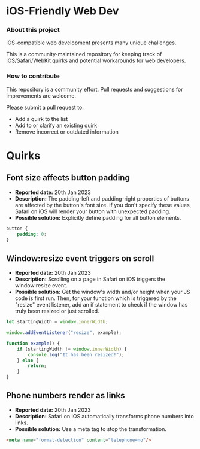 # iOS-Friendly Web Dev

### About this project

iOS-compatible web development presents many unique challenges.

This is a community-maintained repository for keeping track of iOS/Safari/WebKit quirks and potential workarounds for web developers.

### How to contribute

This repository is a community effort. Pull requests and suggestions for improvements are welcome.

Please submit a pull request to:
- Add a quirk to the list
- Add to or clarify an existing quirk
- Remove incorrect or outdated information

# Quirks

## Font size affects button padding

- **Reported date:** 20th Jan 2023
- **Description:** The padding-left and padding-right properties of buttons are affected by the button's font size. If you don't specify these values, Safari on iOS will render your button with unexpected padding.
- **Possible solution:** Explicitly define padding for all button elements.
```CSS
button {
    padding: 0;
}
```

## Window:resize event triggers on scroll

- **Reported date:** 20th Jan 2023
- **Description:** Scrolling on a page in Safari on iOS triggers the window:resize event.
- **Possible solution:** Get the window's width and/or height when your JS code is first run. Then, for your function which is triggered by the "resize" event listener, add an if statement to check if the window has truly been resized or just scrolled.
```JavaScript
let startingWidth = window.innerWidth;

window.addEventListener("resize", example);

function example() {
    if (startingWidth != window.innerWidth) {
        console.log("It has been resized!");
    } else {
        return;
    }
}
```

## Phone numbers render as links

- **Reported date:** 20th Jan 2023
- **Description:** Safari on iOS automatically transforms phone numbers into links.
- **Possible solution:** Use a meta tag to stop the transformation.
```HTML
<meta name="format-detection" content="telephone=no"/>
```
